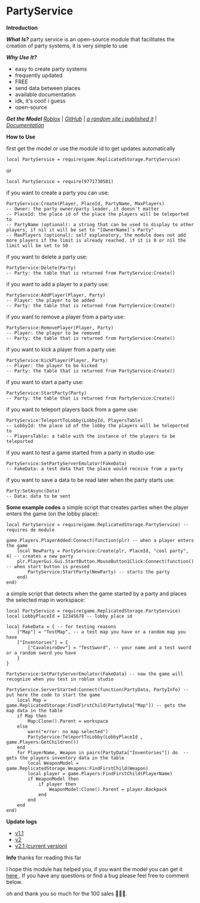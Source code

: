 # PartyService
****Introduction****

***What Is?***
party service is an open-source module that facilitates the creation of party systems, it is very simple to use

***Why Use It?***

* easy to create party systems
* frequently updated
* FREE
* send data between places
* available documentation
* idk, it's cool! i guess
* open-source

***Get the Model***
[*Roblox*](https://www.roblox.com/library/9771730581) | [*GitHub*](https://github.com/CavaleiroDev/PartyService) | [*a random site i published it*](https://devforum.roblox.com/t/1816870) | [*Documentation*](https://github.com/CavaleiroDev/PartyService/wiki)

****How to Use****

first get the model or use the module id to get updates automatically

```
local PartyService = require(game.ReplicatedStorage.PartyService)
```
or
```
local PartyService = require(9771730581)
```

if you want to create a party you can use:
```
PartyService:Create(Player, PlaceId, PartyName, MaxPlayers)
-- Owner: the party owner/party leader, it doesn't matter
-- PlaceId: the place id of the place the players will be teleported to
-- PartyName (optional): a string that can be used to display to other players, if nil it will be set to "[OwnerName]`s Party"
-- MaxPlayers (optional): self explanatory, the module does not add more players if the limit is already reached. if it is 0 or nil the limit will be set to 50
```
if you want to delete a party use:
```
PartyService:Delete(Party)
-- Party: the table that is returned from PartyService:Create()
```
if you want to add a player to a party use:
```
PartyService:AddPlayer(Player, Party)
-- Player: the player to be added
-- Party: the table that is returned from PartyService:Create()
```
if you want to remove a player from a party use:
```
PartyService:RemovePlayer(Player, Party)
-- Player: the player to be removed
-- Party: the table that is returned from PartyService:Create()
```
if you want to kick a player from a party use:
```
PartyService:KickPlayer(Player, Party)
-- Player: the player to be kicked
-- Party: the table that is returned from PartyService:Create()
```
if you want to start a party use:
```
PartyService:StartParty(Party)
-- Party: the table that is returned from PartyService:Create()
```
if you want to teleport players back from a game use:
```
PartyService:TeleportToLobby(LobbyId, PlayersTable)
-- LobbyId: the place id of the lobby the players will be teleported to
-- PlayersTable: a table with the instance of the players to be teleported
```
if you want to test a game started from a party in studio use:
```
PartyService:SetPartyServerEmulator(FakeData)
-- FakeData: a test data that the place would receive from a party
```
if you want to save a data to be read later when the party starts use:
```
Party:SetAsync(Data)
-- Data: data to be sent
```


****Some example codes****
a simple script that creates parties when the player enters the game (on the lobby place): 
```
local PartyService = require(game.ReplicatedStorage.PartyService) -- requires de module

game.Players.PlayerAdded:Connect(function(plr) -- when a player enters the game
	local NewParty = PartyService:Create(plr, PlaceId, "cool party", 4) -- creates a new party
	plr.PlayerGui.Gui.StartButton.MouseButton1Click:Connect(function() -- when start button is pressed
		PartyService:StartParty(NewParty) -- starts the party
	end)
end)
```
a simple script that detects when the game started by a party and places the selected map in workspace: 
```
local PartyService = require(game.ReplicatedStorage.PartyService)
local LobbyPlaceId = 12345678 -- lobby place id

local FakeData = { -- for testing reasons
	["Map"] = "TestMap", -- a test map you have or a random map you have
	["Inventories"] = {
		["CavaleiroDev"] = "TestSword", -- your name and a test sword or a random sword you have
	}
}

PartyService:SetPartyServerEmulator(FakeData) -- now the game will recognize when you test in roblox studio

PartyService.ServerStarted:Connect(function(PartyData, PartyInfo) -- put here the code to start the game
	local Map = game.ReplicatedStorage:FindFirstChild(PartyData["Map"]) -- gets the map data in the table
	if Map then
		Map:Clone().Parent = workspace
	else
		warn("error: no map selected")
		PartyService:TeleportToLobby(LobbyPlaceId , game.Players:GetChildren())
	end
	for PlayerName, Weapon in pairs(PartyData["Inventories"]) do  -- gets the players inventory data in the table
		local WeaponModel = game.ReplicatedStorage.Weapons:FindFirstChild(Weapon)
		local player = game.Players:FindFirstChild(PlayerName)
		if WeaponModel then
			if player then
				WeaponModel:Clone().Parent = player.Backpack
			end
		end
	end
end)
```

****Update logs****
* [v1.1](https://devforum.roblox.com/t/1816870/4?u=cavaleirodev)
* [v2](https://devforum.roblox.com/t/1816870/5?u=cavaleirodev)
* [v2.1 (current version)](https://devforum.roblox.com/t/1816870/6?u=cavaleirodev)

****Info****
thanks for reading this far

I hope this module has helped you, if you want the model you can get it [here ](https://www.roblox.com/library/9771730581/Party-Service-v2-Beta). If you have any questions or find a bug please feel free to comment below.

oh and thank you so much for the 100 sales :partying_face::partying_face::partying_face:.
